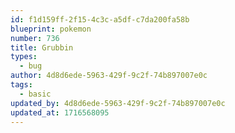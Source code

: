 ```yaml
---
id: f1d159ff-2f15-4c3c-a5df-c7da200fa58b
blueprint: pokemon
number: 736
title: Grubbin
types:
  - bug
author: 4d8d6ede-5963-429f-9c2f-74b897007e0c
tags:
  - basic
updated_by: 4d8d6ede-5963-429f-9c2f-74b897007e0c
updated_at: 1716568095
---
```

